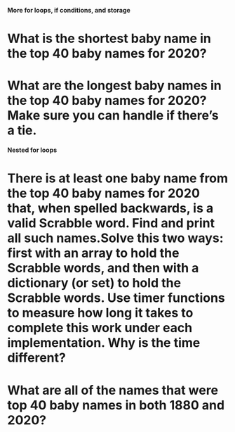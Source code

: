 **More for loops, if conditions, and storage**

# What is the shortest baby name in the top 40 baby names for 2020?
# What are the longest baby names in the top 40 baby names for 2020? Make sure you can handle if there’s a tie.

**Nested for loops**

# There is at least one baby name from the top 40 baby names for 2020 that, when spelled backwards, is a valid Scrabble word. Find and print all such names.Solve this two ways: first with an array to hold the Scrabble words, and then with a dictionary (or set) to hold the Scrabble words. Use timer functions to measure how long it takes to complete this work under each implementation. Why is the time different?
# What are all of the names that were top 40 baby names in both 1880 and 2020?
